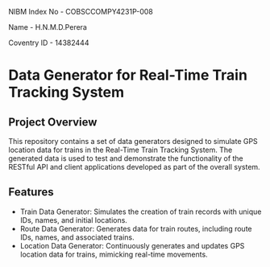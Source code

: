 NIBM Index No - COBSCCOMPY4231P-008

Name - H.N.M.D.Perera

Coventry ID - 14382444

# Data Generator for Real-Time Train Tracking System
## Project Overview
This repository contains a set of data generators designed to simulate GPS location data for trains in the Real-Time Train Tracking System. The generated data is used to test and demonstrate the functionality of the RESTful API and client applications developed as part of the overall system.

## Features
- Train Data Generator: Simulates the creation of train records with unique IDs, names, and initial locations.
- Route Data Generator: Generates data for train routes, including route IDs, names, and associated trains.
- Location Data Generator: Continuously generates and updates GPS location data for trains, mimicking real-time movements.
